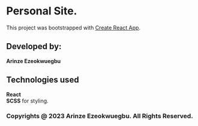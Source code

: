 # Personal Site.

This project was bootstrapped with [Create React App](https://github.com/facebook/create-react-app).

## Developed by:

**Arinze Ezeokwuegbu**

## Technologies used

**React**\
**SCSS** for styling.

### Copyrights @ 2023 Arinze Ezeokwuegbu. All Rights Reserved.
